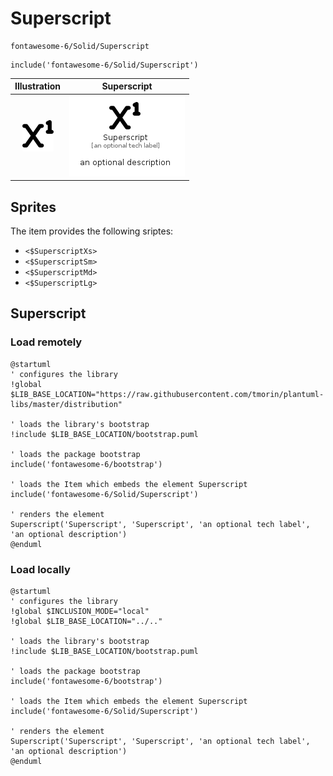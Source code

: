 # Superscript


```text
fontawesome-6/Solid/Superscript
```

```text
include('fontawesome-6/Solid/Superscript')
```



| Illustration | Superscript |
| :---: | :---: |
| ![illustration for Illustration](../../fontawesome-6/Solid/Superscript.png) | ![illustration for Superscript](../../fontawesome-6/Solid/Superscript.Local.png) |



## Sprites
The item provides the following sriptes:

- `<$SuperscriptXs>`
- `<$SuperscriptSm>`
- `<$SuperscriptMd>`
- `<$SuperscriptLg>`





## Superscript

### Load remotely
```plantuml
@startuml
' configures the library
!global $LIB_BASE_LOCATION="https://raw.githubusercontent.com/tmorin/plantuml-libs/master/distribution"

' loads the library's bootstrap
!include $LIB_BASE_LOCATION/bootstrap.puml

' loads the package bootstrap
include('fontawesome-6/bootstrap')

' loads the Item which embeds the element Superscript
include('fontawesome-6/Solid/Superscript')

' renders the element
Superscript('Superscript', 'Superscript', 'an optional tech label', 'an optional description')
@enduml
```

### Load locally
```plantuml
@startuml
' configures the library
!global $INCLUSION_MODE="local"
!global $LIB_BASE_LOCATION="../.."

' loads the library's bootstrap
!include $LIB_BASE_LOCATION/bootstrap.puml

' loads the package bootstrap
include('fontawesome-6/bootstrap')

' loads the Item which embeds the element Superscript
include('fontawesome-6/Solid/Superscript')

' renders the element
Superscript('Superscript', 'Superscript', 'an optional tech label', 'an optional description')
@enduml
```

